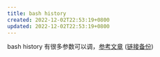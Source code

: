 ```yaml
---
title: bash history
created: 2022-12-02T22:53:19+0800
updated: 2022-12-02T22:53:19+0800
---
```



bash history 有很多参数可以调，[参考文章](https://sanctum.geek.nz/arabesque/better-bash-history/) ([链接备份](https://web.archive.org/web/20230208004224/https://blog.sanctum.geek.nz/better-bash-history/))
